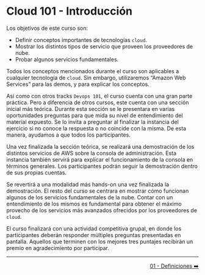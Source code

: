 # Cloud 101 - Introducción

Los objetivos de este curso son:

- Definir conceptos importantes de tecnologías `cloud`.
- Mostrar los distintos tipos de servicio que proveen los proveedores de nube.
- Probar algunos servicios fundamentales.

Todos los conceptos mencionados durante el curso son aplicables a cualquier tecnología de `cloud`. Sin embargo, utilizaremos “Amazon Web Services” para las demos, y para explicar los conceptos. 

Así como con otros tracks `Devops 101`, el curso cuenta con una gran parte práctica. Pero a diferencia de otros cursos, este cuenta con una sección inicial más teórica. Durante esta sección se le presentara en varias oportunidades preguntas para que mida su nivel de entendimiento del material expuesto. Se lo invita a preguntar al finalizar la instancia del ejercicio si no conoce la respuesta o no coincide con la misma. De esta manera, ayudamos a que todos los participantes.

Una vez finalizada la sección teórica, se realizará una demostración de los distintos servicios de AWS sobre la consola de administración. Esta instancia también servirá para explicar el funcionamiento de la consola en términos generales. Los participantes podrán seguir la demostración dentro de sus propias cuentas.

Se revertirá a una modalidad más hands-on una vez finalizada la demostración. El resto del curso se centrara en mostrar cómo funcionan algunos de los servicios fundamentales de la nube. Contar con un entendimiento de los mismos es fundamental para obtener el máximo provecho de los servicios más avanzados ofrecidos por los proveedores de `cloud`.

El curso finalizará con una actividad competitiva grupal, en donde los participantes deberán responder múltiples preguntas presentadas en pantalla. Aquellos que terminen con los mejores tres puntajes recibirán un premio en agradecimiento por participar.

---

<div style="width: 100%">
  <div style="float: right"><a href="../guias/01_definiciones.md">01 - Definiciones ➡️</a></div>
</div>
